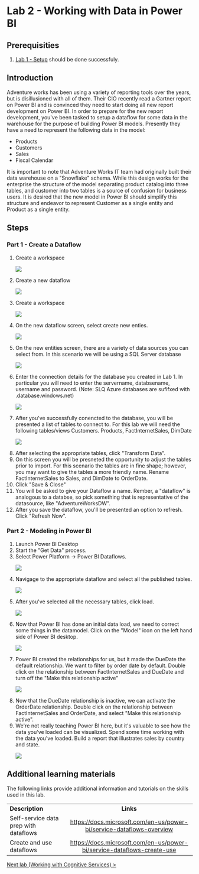 # Lab 2 - Working with Data in Power BI

## Prerequisities

1. [Lab 1 - Setup](./01-Setup.md) should be done successfuly.


## Introduction

Adventure works has been using a variety of reporting tools over the years, but is disillusioned with all of them.  Their CIO recently read a Gartner report on Power BI and is convinced they need to start doing all new report development on Power BI.  In order to prepare for the new report development, you've been tasked to setup a dataflow for some data in the warehouse for the purpose of building Power BI models.  Presently they have a need to represent the following data in the model:
*   Products
*   Customers
*   Sales
*   Fiscal Calendar

It is important to note that Adventure Works IT team had originally built their data warehouse on a "Snowflake" schema.  While this design works for the enterprise the structure of the model separating product catalog into three tables, and customer into two tables is a source of confusion for business users.  It is desired that the new model in Power BI should simplify this structure and endeavor to represent Customer as a single entity and Product as a single entity.


## Steps

### Part 1 - Create a Dataflow

1.  Create a workspace <p><img src="images/l02-i01.jpg"/></p>
1.  Create a new dataflow  <p><img src="images/l02-i02.jpg"/></p> 
1.  Create a workspace  <p><img src="images/l02-i01.jpg"/></p>
1.  On the new dataflow screen, select create new enties.  <p><img src="images/l02-i03.jpg"/></p>
1.  On the new entities screen, there are a variety of data sources you can select from.  In this scenario we will be using a SQL Server database  <p><img src="images/l02-i04.jpg"/></p>
1.  Enter the connection details for the database you created in Lab 1.  In particular you will need to enter the servername, databsename, username and password.  (Note:  SLQ Azure databases are sufifxed with .database.windows.net)  <p><img src="images/l02-i05.jpg"/></p>
1.  After you've successfully conencted to the database, you will be presented a list of tables to connect to.  For this lab we will need the following tables/views Customers. Products, FactInternetSales, DimDate  <p><img src="images/l02-i06.jpg"/></p>
1.  After selecting the appropriate tables, click "Transform Data".
1.  On this screen you will be presneted the opportunity to adjust the tables prior to import.  For this scenario the tables are in fine shape; however, you may want to give the tables a more friendly name.  Rename FactInternetSales to Sales, and DimDate to OrderDate.
1.  Click "Save & Close"
1.  You will be asked to give your Dataflow a name.  Rember, a "dataflow" is analogous to a databse, so pick something that is representative of the datasource, like "AdventureWorksDW".
1.  After you save the dataflow, you'll be presented an option to refresh.  Click "Refresh Now".

### Part 2 - Modeling in Power BI

1.  Launch Power BI Desktop
1.  Start the "Get Data" process.
1.  Select Power Platform -> Power BI Dataflows.  <p><img src="images/l02-i09.jpg"/></p>
1.  Navigage to the appropriate dataflow and select all the published tables.  <p><img src="images/l02-i10.jpg"/></p>
1.  After you've selected all the necessary tables, click load.  <p><img src="images/l02-i11.jpg"/></p>
1.  Now that Power BI has done an initial data load, we need to correct some things in the datamodel.  Click on the "Model" icon on the left hand side of Power BI desktop.  <p><img src="images/l02-i12.jpg"/></p>
1.  Power BI created the relationships for us, but it made the DueDate the default relationship.  We want to filter by order date by default.  Double click on the relationship between FactInternetSales and DueDate and turn off the "Make this relationship active"  <p><img src="images/l02-i13.jpg"/></p>
1.  Now that the DueDate relationship is inactive, we can activate the OrderDate relationship. Double click on the relationship between FactInternetSales and OrderDate, and select "Make this relationship active".
1.  We're not really teaching Power BI here, but it's valuable to see how the data you've loaded can be visualized.  Spend some time working with the data you've loaded.  Build a report that illustrates sales by country and state.  <p><img src="images/l02-i14.jpg"/></p>


## Additional learning materials

The following links provide additional information and tutorials on the skills used in this lab.

|                                            |                                                                                                                                                       |
| ------------------------------------------ | :---------------------------------------------------------------------------------------------------------------------------------------------------: |
| **Description**                            |                                                                       **Links**                                                                       |
| Self-service data prep with dataflows | <https://docs.microsoft.com/en-us/power-bi/service-dataflows-overview> |
| Create and use dataflows                    |                                <https://docs.microsoft.com/en-us/power-bi/service-dataflows-create-use>                                |

[Next lab (Working with Cognitive Services) >](./03-CognitiveServices.md)